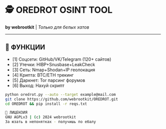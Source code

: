 # 🕵️ OREDROT OSINT TOOL
**by webrootkit** | *Только для белых хатов*

---

## 🚀 ФУНКЦИИ
- [1] Соцсети: GitHub/VK/Telegram (120+ сайтов)  
- [2] Утечки: HIBP+Snusbase+LeakCheck  
- [3] Сеть: Nmap+Shodan+IP геолокация  
- [4] Крипта: BTC/ETH трекинг  
- [5] Даркнет: Tor парсинг форумов  
- [6] Выход: Нахуй скрипт  

```bash
python oredrot.py --auto --target example@mail.com
git clone https://github.com/webrootkit/OREDROT.git
cd OREDROT && pip install -r reqs.txt

📜 ЛИЦЕНЗИЯ
GNU AGPLv3 | (c) 2024 webrootkit
За юзать в непонятках - получишь по ебалу
